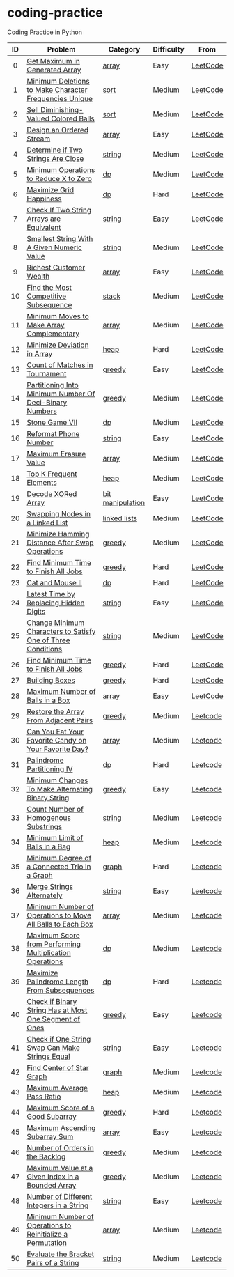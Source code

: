 # coding-practice
Coding Practice in Python

| ID | Problem    | Category | Difficulty | From |
|:--:|------------|----------|------------|------|
|0 |[Get Maximum in Generated Array](src/array_problems/get_maximum_in_generated_array.py)|[array](src/array_problems)|Easy|[LeetCode](https://leetcode.com/problems/get-maximum-in-generated-array/)|
|1 |[Minimum Deletions to Make Character Frequencies Unique](src/sort_problems/minimum_deletions_to_make_character_frequencies_unique.py)|[sort](src/sort_problems)|Medium|[LeetCode](https://leetcode.com/problems/minimum-deletions-to-make-character-frequencies-unique/)|
|2 |[Sell Diminishing-Valued Colored Balls](src/sort_problems/sell_diminishing_valued_colored_balls.py)|[sort](src/sort_problems)|Medium|[LeetCode](https://leetcode.com/problems/sell-diminishing-valued-colored-balls/)|
|3 |[Design an Ordered Stream](src/array_problems/design_an_ordered_stream.py)|[array](src/array_problems)|Easy|[LeetCode](https://leetcode.com/problems/design-an-ordered-stream/)|
|4 |[Determine if Two Strings Are Close](src/string_problems/determine_if_two_strings_are_close.py)|[string](src/string_problems)|Medium|[LeetCode](https://leetcode.com/problems/determine-if-two-strings-are-close/)|
|5 |[Minimum Operations to Reduce X to Zero](src/dp_problems/minimum_operations_to_reduce_x_to_zero.py)|[dp](src/dp_problems)|Medium|[LeetCode](https://leetcode.com/problems/minimum-operations-to-reduce-x-to-zero/)|
|6 |[Maximize Grid Happiness](src/dp_problems/maximize_grid_happiness.py)|[dp](src/dp_problems)|Hard|[LeetCode](https://leetcode.com/problems/maximize-grid-happiness/)|
|7 |[Check If Two String Arrays are Equivalent](src/string_problems/check_if_two_string_arrays_are_equivalent.py)|[string](src/string_problems)|Easy|[LeetCode](https://leetcode.com/problems/check-if-two-string-arrays-are-equivalent/)|
|8 |[Smallest String With A Given Numeric Value](src/string_problems/smallest_string_with_a_given_numeric_value.py)|[string](src/string_problems)|Medium|[LeetCode](https://leetcode.com/problems/smallest-string-with-a-given-numeric-value/)|
|9 |[Richest Customer Wealth](src/array_problems/richest_costumer_wealth.py)|[array](src/array_problems)|Easy|[LeetCode](https://leetcode.com/problems/richest-customer-wealth/)|
|10 |[Find the Most Competitive Subsequence](src/stack_problems/find_the_most_competitive_subsequence.py)|[stack](src/stack_problems)|Medium|[LeetCode](https://leetcode.com/problems/find-the-most-competitive-subsequence/)|
|11 |[Minimum Moves to Make Array Complementary](src/array_problems/minimum_moves_to_make_array_complementary.py)|[array](src/array_problems)|Medium|[LeetCode](https://leetcode.com/problems/minimum-moves-to-make-array-complementary/)|
|12 |[Minimize Deviation in Array](src/heap_problems/minimize_deviation_in_array.py)|[heap](src/heap_problems)|Hard|[LeetCode](https://leetcode.com/problems/minimize-deviation-in-array/)|
|13 |[Count of Matches in Tournament](src/greedy_problems/count_of_matches_in_tournament.py)|[greedy](src/greedy_problems)|Easy|[LeetCode](https://leetcode.com/problems/count-of-matches-in-tournament/)|
|14 |[Partitioning Into Minimum Number Of Deci-Binary Numbers](src/greedy_problems/partitioning_into_minimum_number_of_decibinary_numbers.py)|[greedy](src/greedy_problems)|Medium|[LeetCode](https://leetcode.com/problems/partitioning-into-minimum-number-of-deci-binary-numbers/)|
|15 |[Stone Game VII](src/dp_problems/stone_game_vii.py)|[dp](src/dp_problems)|Medium|[LeetCode](https://leetcode.com/problems/stone-game-vii/)|
|16 |[Reformat Phone Number](src/string_problems/reformat_phone_number.py)|[string](src/string_problems)|Easy|[LeetCode](https://leetcode.com/problems/reformat-phone-number/)|
|17 |[Maximum Erasure Value](src/array_problems/maximum_erase_value.py)|[array](src/array_problems)|Medium|[LeetCode](https://leetcode.com/problems/maximum-erasure-value/)|
|18 |[Top K Frequent Elements](src/heap_problems/top_k_frequent_elements.py)|[heap](src/heap_problems)|Medium|[LeetCode](https://leetcode.com/problems/top-k-frequent-elements/)|
|19 |[Decode XORed Array](src/bit_manipulation_problems/decode_xored_array.py)|[bit manipulation](src/bit_manipulation_problems)|Easy|[LeetCode](https://leetcode.com/problems/decode-xored-array/)|
|20 |[Swapping Nodes in a Linked List](src/list_problems/swapping_nodes_in_a_linked_list.py)|[linked lists](src/list_problems)|Medium|[LeetCode](https://leetcode.com/problems/swapping-nodes-in-a-linked-list/)|
|21 |[Minimize Hamming Distance After Swap Operations](src/greedy_problems/minimize_hamming_distance_after_swap_operations.py)|[greedy](src/greedy_problems)|Medium|[LeetCode](https://leetcode.com/problems/minimize-hamming-distance-after-swap-operations/)|
|22 |[Find Minimum Time to Finish All Jobs](src/greedy_problems/find_minimum_time_to_finish_all_jobs.py)|[greedy](src/greedy_problems)|Hard|[LeetCode](https://leetcode.com/problems/find-minimum-time-to-finish-all-jobs/)|
|23 |[Cat and Mouse II](src/dp_problems/cat_and_mouse_ii.py)|[dp](src/dp_problems)|Hard|[LeetCode](https://leetcode.com/problems/cat-and-mouse-ii/)|
|24 |[Latest Time by Replacing Hidden Digits](src/string_problems/latest_time_by_replacing_hidden_digits.py)|[string](src/string_problems)|Easy|[LeetCode](https://leetcode.com/problems/latest-time-by-replacing-hidden-digits/)|
|25 |[Change Minimum Characters to Satisfy One of Three Conditions](src/string_problems/change_minimum_characters_to_satisfy_one_of_three_conditions.py)|[string](src/string_problems)|Medium|[LeetCode](https://leetcode.com/problems/change-minimum-characters-to-satisfy-one-of-three-conditions/)|
|26 |[Find Minimum Time to Finish All Jobs](src/greedy_problems/find_minimum_time_to_finish_all_jobs.py)|[greedy](src/greedy_problems)|Hard|[LeetCode](https://leetcode.com/problems/find-minimum-time-to-finish-all-jobs/)|
|27 |[Building Boxes](src/greedy_problems/find_minimum_time_to_finish_all_jobs.py)|[greedy](src/greedy_problems)|Hard|[LeetCode](https://leetcode.com/problems/find-minimum-time-to-finish-all-jobs/)|
|28 |[Maximum Number of Balls in a Box](src/array_problems/maximum_number_of_balls_in_a_box.py)|[array](src/array_problems)|Easy|[LeetCode](https://leetcode.com/problems/maximum-number-of-balls-in-a-box/)|
|29 |[Restore the Array From Adjacent Pairs](src/greedy_problems/restore_the_array_from_adjacent_pairs.py)|[greedy](src/greedy_problems)|Medium|[Leetcode](https://leetcode.com/problems/restore-the-array-from-adjacent-pairs/description/)|
|30 |[Can You Eat Your Favorite Candy on Your Favorite Day?](src/array_problems/can_you_eat_your_favorite_candy_on_your_favorite_day.py)|[array](src/array_problems)|Medium|[Leetcode](https://leetcode.com/problems/can-you-eat-your-favorite-candy-on-your-favorite-day/description/)|
|31 |[Palindrome Partitioning IV](src/dp_problems/palindrome_partitioning_iv.py)|[dp](src/dp_problems)|Hard|[Leetcode](https://leetcode.com/problems/palindrome-partitioning-iv/description/)|
|32 |[Minimum Changes To Make Alternating Binary String](src/greedy_problems/minimum_changes_to_make_alternating_binary_string.py)|[greedy](src/greedy_problems)|Easy|[Leetcode](https://leetcode.com/problems/minimum-changes-to-make-alternating-binary-string/description/)|
|33 |[Count Number of Homogenous Substrings](src/string_problems/count_number_of_homogenous_substrings.py)|[string](src/string_problems)|Medium|[Leetcode](https://leetcode.com/problems/count-number-of-homogenous-substrings/description/)|
|34 |[Minimum Limit of Balls in a Bag](src/heap_problems/minimum_limit_of_balls_in_a_bag.py)|[heap](src/heap_problems)|Medium|[Leetcode](https://leetcode.com/problems/minimum-limit-of-balls-in-a-bag/description/)|
|35 |[Minimum Degree of a Connected Trio in a Graph](src/graph_problems/minimum_degree_of_a_connected_trio_in_a_graph.py)|[graph](src/graph_problems)|Hard|[Leetcode](https://leetcode.com/problems/minimum-degree-of-a-connected-trio-in-a-graph/description/)|
|36 |[Merge Strings Alternately](src/string_problems/merge_strings_alternately.py)|[string](src/string_problems)|Easy|[Leetcode](https://leetcode.com/problems/merge-strings-alternately/description/)|
|37 |[Minimum Number of Operations to Move All Balls to Each Box](src/array_problems/minimum_number_of_operations_to_move_all_balls_to_each_box.py)|[array](src/array_problems)|Medium|[Leetcode](https://leetcode.com/problems/minimum-number-of-operations-to-move-all-balls-to-each-box/description/)|
|38 |[Maximum Score from Performing Multiplication Operations](src/dp_problems/maximum_score_from_performing_multiplication_operations.py)|[dp](src/dp_problems)|Medium|[Leetcode](https://leetcode.com/problems/maximum-score-from-performing-multiplication-operations/description/)|
|39 |[Maximize Palindrome Length From Subsequences](src/dp_problems/maximize_palindrome_length_from_subsequences.py)|[dp](src/dp_problems)|Hard|[Leetcode](https://leetcode.com/problems/maximize-palindrome-length-from-subsequences/description/)|
|40 |[Check if Binary String Has at Most One Segment of Ones](src/greedy_problems/check_if_binary_string_has_at_most_one_segment_of_ones.py)|[greedy](src/greedy_problems)|Easy|[Leetcode](https://leetcode.com/problems/check-if-binary-string-has-at-most-one-segment-of-ones/description/)|
|41 |[Check if One String Swap Can Make Strings Equal](src/string_problems/check_if_one_string_swap_can_make_strings_equal.py)|[string](src/string_problems)|Easy|[Leetcode](https://leetcode.com/problems/check-if-one-string-swap-can-make-strings-equal/description/)|
|42 |[Find Center of Star Graph](src/graph_problems/find_center_of_star_graph.py)|[graph](src/graph_problems)|Medium|[Leetcode](https://leetcode.com/problems/find-center-of-star-graph/description/)|
|43 |[Maximum Average Pass Ratio](src/heap_problems/maximum_average_pass_ratio.py)|[heap](src/heap_problems)|Medium|[Leetcode](https://leetcode.com/problems/maximum-average-pass-ratio/description/)|
|44 |[Maximum Score of a Good Subarray](src/greedy_problems/maximum_score_of_a_good_subarray.py)|[greedy](src/greedy_problems)|Hard|[Leetcode](https://leetcode.com/problems/maximum-score-of-a-good-subarray/description/)|
|45 |[Maximum Ascending Subarray Sum](src/array_problems/maximum_ascending_subarray_sum.py)|[array](src/array_problems)|Easy|[Leetcode](https://leetcode.com/problems/maximum-ascending-subarray-sum/description/)|
|46 |[Number of Orders in the Backlog](src/greedy_problems/number_of_orders_in_the_backlog.py)|[greedy](src/greedy_problems)|Medium|[Leetcode](https://leetcode.com/problems/number-of-orders-in-the-backlog/description/)|
|47 |[Maximum Value at a Given Index in a Bounded Array](src/greedy_problems/maximum_value_at_a_given_index_in_a_bounded_array.py)|[greedy](src/greedy_problems)|Medium|[Leetcode](https://leetcode.com/problems/maximum-value-at-a-given-index-in-a-bounded-array/description/)|
|48 |[Number of Different Integers in a String](src/string_problems/number_of_different_integers_in_a_string.py)|[string](src/string_problems)|Easy|[Leetcode](https://leetcode.com/problems/number-of-different-integers-in-a-string/description/)|
|49 |[Minimum Number of Operations to Reinitialize a Permutation](src/array_problems/minimum_number_of_operations_to_reinitialize_a_permutation.py)|[array](src/array_problems)|Medium|[Leetcode](https://leetcode.com/problems/minimum-number-of-operations-to-reinitialize-a-permutation/description/)|
|50 |[Evaluate the Bracket Pairs of a String](src/string_problems/evaluate_the_bracket_pairs_of_a_string.py)|[string](src/string_problems)|Medium|[Leetcode](https://leetcode.com/problems/evaluate-the-bracket-pairs-of-a-string/description/)|